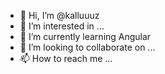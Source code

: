 - 👋 Hi, I’m @kalluuuz
- 👀 I’m interested in ...
- 🌱 I’m currently learning Angular
- 💞️ I’m looking to collaborate on ...
- 📫 How to reach me ...

<!---
kalluuuz/kalluuuz is a ✨ special ✨ repository because its `README.md` (this file) appears on your GitHub profile.
You can click the Preview link to take a look at your changes.
--->

